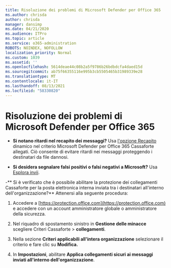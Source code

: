 ```yaml
---
title: Risoluzione dei problemi di Microsoft Defender per Office 365
ms.author: chrisda
author: chrisda
manager: dansimp
ms.date: 04/21/2020
ms.audience: ITPro
ms.topic: article
ms.service: o365-administration
ROBOTS: NOINDEX, NOFOLLOW
localization_priority: Normal
ms.custom: 1039
ms.assetid: ''
ms.openlocfilehash: 5614deae44c08b2a5f9786b26bdbdcfa4daed15d
ms.sourcegitcommit: ab75f66355116e995b3cb5505465b31989339e28
ms.translationtype: MT
ms.contentlocale: it-IT
ms.lasthandoff: 08/13/2021
ms.locfileid: "58330820"
---
```

# <a name="troubleshooting-microsoft-defender-for-office-365"></a>Risoluzione dei problemi di Microsoft Defender per Office 365

- **Si notano ritardi nel recapito dei messaggi?** Usa [l'opzione Recapito](https://docs.microsoft.com/microsoft-365/security/office-365-security/dynamic-delivery-and-previewing) dinamico nel criterio Microsoft Defender per Office 365 Cassaforte allegati. Ciò consente di evitare ritardi nei messaggi proteggendo i destinatari da file dannosi.

- **Si desidera segnalare falsi positivi o falsi negativi a Microsoft?** Usa [Esplora invii](https://protection.office.com/reportsubmission).

-** Si è verificato che è possibile abilitare la protezione dei collegamenti Cassaforte per la posta elettronica interna inviata tra i destinatari all'interno dell'organizzazione?** Attenersi alla seguente procedura:

  1. Accedere a [https://protection.office.com](https://protection.office.com) e accedere con un account amministratore globale o amministratore della sicurezza.

  2. Nel riquadro di spostamento sinistro in **Gestione delle minacce** scegliere Criteri Cassaforte  \> **collegamenti**.

  3. Nella sezione **Criteri applicabili all'intera organizzazione** selezionare il criterio e fare clic su **Modifica.**

  4. In **Impostazioni**, abilitare **Applica collegamenti sicuri ai messaggi inviati all'interno dell'organizzazione**.
